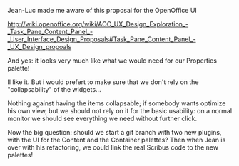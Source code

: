 Jean-Luc made me aware of this proposal for the OpenOffice UI 

http://wiki.openoffice.org/wiki/AOO_UX_Design_Exploration_-_Task_Pane_Content_Panel_-_User_Interface_Design_Proposals#Task_Pane_Content_Panel_-_UX_Design_propoals

And yes: it looks very much like what we would need for our Properties palette!

Il like it. But i would prefert to make sure that we don't rely on the "collapsability" of the widgets...

Nothing against having the items collapsable; if somebody wants optimize his own view, but we should not rely on it for the basic usability: on a normal monitor we should see everything we need without further click.

Now the big question: should we start a git branch with two new plugins, with the UI for the Content and the Container palettes? Then when Jean is over with his refactoring, we could link the real Scribus code to the new palettes!
